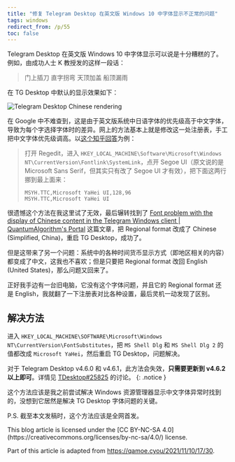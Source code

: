 ```yaml
---
title: "修复 Telegram Desktop 在英文版 Windows 10 中字体显示不正常的问题"
tags: windows
redirect_from: /p/55
toc: false
---
```


Telegram Desktop 在英文版 Windows 10 中字体显示可以说是十分糟糕的了。例如，由成功人士 K 教授发的这样一段话：

> 门上插刀 直字拐弯 天顶加盖 船顶漏雨

在 TG Desktop 中默认的显示效果如下：

![Telegram Desktop Chinese rendering](/image/windows/telegram-desktop-font-rendering.png)

在 Google 中不难查到，这是由于英文版系统中日语字体的优先级高于中文字体，导致为每个字选择字体时的差异。网上的方法基本上就是修改这一处注册表，手工把中文字体优先级调高。以[这个知乎回答](https://www.zhihu.com/question/35739625)为例：

> 打开 Regedit，进入 `HKEY_LOCAL_MACHINE\Software\Microsoft\Windows NT\CurrentVersion\Fontlink\SystemLink`，点开 Segoe UI（原文说的是 Microsoft Sans Serif，但其实只有改了 Segoe UI 才有效），把下面这两行挪到最上面来：
>
> ```text
> MSYH.TTC,Microsoft YaHei UI,128,96
> MSYH.TTC,Microsoft YaHei UI
> ```

很遗憾这个方法在我这里试了无效，最后辗转找到了 [Font problem with the display of Chinese content in the Telegram Windows client \| QuantumAlgorithm's Portal](https://qamoe.cyou/blog/2021/11/10/17/30) 这篇文章，把 Regional format 改成了 Chinese (Simplified, China)，重启 TG Desktop，成功了。

但是这带来了另一个问题：系统中的各种时间货币显示方式（即地区相关的内容）都变成了中文，这我也不喜欢；但是只要把 Regional format 改回 English (United States)，那么问题又回来了。

正好我手边有一台旧电脑，它没有这个字体问题，并且它的 Regional format 还是 English，我就翻了一下注册表对比各种设置，最后灵机一动发现了区别。

## 解决方法

进入 `HKEY_LOCAL_MACHINE\SOFTWARE\Microsoft\Windows NT\CurrentVersion\FontSubstitutes`，把 `MS Shell Dlg` 和 `MS Shell Dlg 2` 的值都改成 `Microsoft YaHei`，然后重启 TG Desktop，问题解决。

对于 Telegram Desktop v4.6.0 和 v4.6.1，此方法会失效，**只需要更新到 v4.6.2 以上即可**。详情见 [<i class="fab fa-github"></i> TDesktop#25825](https://github.com/telegramdesktop/tdesktop/issues/25825) 的讨论。
{: .notice }

这个方法应该是我之前尝试解决 Windows 资源管理器显示中文字体异常时找到的，没想到它居然是解决 TG Desktop 字体问题的关键。

P.S. 截至本文发稿时，这个方法应该是全网首发。

<div class="notice--primary" markdown="1">
This blog article is licensed under the [CC BY-NC-SA 4.0](https://creativecommons.org/licenses/by-nc-sa/4.0/) license.

Part of this article is adapted from <https://qamoe.cyou/2021/11/10/17/30>.
</div>
